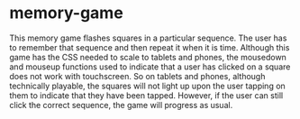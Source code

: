 # memory-game
This memory game flashes squares in a particular sequence. The user has to remember that sequence and then repeat it when it is time.
Although this game has the CSS needed to scale to tablets and phones, the mousedown and mouseup functions used to indicate that a user has clicked on a square
does not work with touchscreen. So on tablets and phones, although technically playable, the squares will not light up upon the user tapping on them to indicate that they have been tapped. However, if the user can still click the correct sequence, the game will progress as usual.
